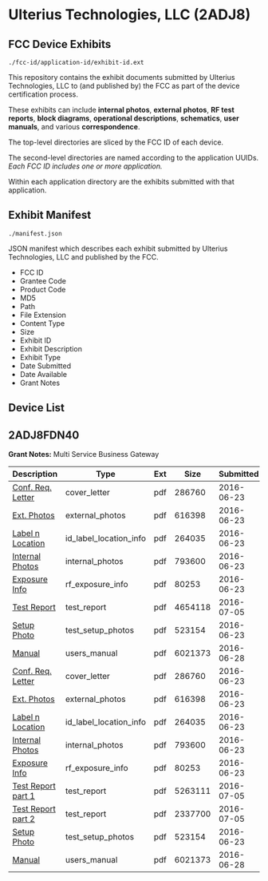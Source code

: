 # Ulterius Technologies, LLC (2ADJ8)
## FCC Device Exhibits

```
./fcc-id/application-id/exhibit-id.ext
```

This repository contains the exhibit documents submitted by Ulterius Technologies, LLC to (and published by) the FCC as part of the device certification process.

These exhibits can include **internal photos**, **external photos**, **RF test reports**, **block diagrams**, **operational descriptions**, **schematics**, **user manuals**, and various **correspondence**.

The top-level directories are sliced by the FCC ID of each device.

The second-level directories are named according to the application UUIDs. *Each FCC ID includes one or more application.*

Within each application directory are the exhibits submitted with that application. 

## Exhibit Manifest

```
./manifest.json
```

JSON manifest which describes each exhibit submitted by Ulterius Technologies, LLC and published by the FCC.

- FCC ID
- Grantee Code
- Product Code
- MD5
- Path
- File Extension
- Content Type
- Size
- Exhibit ID
- Exhibit Description
- Exhibit Type
- Date Submitted
- Date Available
- Grant Notes

## Device List
## 2ADJ8FDN40
**Grant Notes:** Multi Service Business Gateway

| Description | Type | Ext | Size | Submitted | Available |
| ----------- | ---- | --- | ---- | --------- | --------- |
| [Conf. Req. Letter](2ADJ8FDN40/1ea8770d7f34e77fcf2ac2236730c1e8/3039364.pdf) | cover_letter | pdf | 286760 | 2016-06-23 | 2016-07-05 |
| [Ext. Photos](2ADJ8FDN40/1ea8770d7f34e77fcf2ac2236730c1e8/3039365.pdf) | external_photos | pdf | 616398 | 2016-06-23 | 2016-07-05 |
| [Label n Location](2ADJ8FDN40/1ea8770d7f34e77fcf2ac2236730c1e8/3039366.pdf) | id_label_location_info | pdf | 264035 | 2016-06-23 | 2016-07-05 |
| [Internal Photos](2ADJ8FDN40/1ea8770d7f34e77fcf2ac2236730c1e8/3039367.pdf) | internal_photos | pdf | 793600 | 2016-06-23 | 2016-07-05 |
| [Exposure Info](2ADJ8FDN40/1ea8770d7f34e77fcf2ac2236730c1e8/3039368.pdf) | rf_exposure_info | pdf | 80253 | 2016-06-23 | 2016-07-05 |
| [Test Report](2ADJ8FDN40/1ea8770d7f34e77fcf2ac2236730c1e8/3052071.pdf) | test_report | pdf | 4654118 | 2016-07-05 | 2016-07-05 |
| [Setup Photo](2ADJ8FDN40/1ea8770d7f34e77fcf2ac2236730c1e8/3039369.pdf) | test_setup_photos | pdf | 523154 | 2016-06-23 | 2016-07-05 |
| [Manual](2ADJ8FDN40/1ea8770d7f34e77fcf2ac2236730c1e8/3043598.pdf) | users_manual | pdf | 6021373 | 2016-06-28 | 2016-07-05 |
| [Conf. Req. Letter](2ADJ8FDN40/2a4e2a18c1c30f98b6cf72c32dcb2dc0/3039364.pdf) | cover_letter | pdf | 286760 | 2016-06-23 | 2016-07-05 |
| [Ext. Photos](2ADJ8FDN40/2a4e2a18c1c30f98b6cf72c32dcb2dc0/3039365.pdf) | external_photos | pdf | 616398 | 2016-06-23 | 2016-07-05 |
| [Label n Location](2ADJ8FDN40/2a4e2a18c1c30f98b6cf72c32dcb2dc0/3039366.pdf) | id_label_location_info | pdf | 264035 | 2016-06-23 | 2016-07-05 |
| [Internal Photos](2ADJ8FDN40/2a4e2a18c1c30f98b6cf72c32dcb2dc0/3039367.pdf) | internal_photos | pdf | 793600 | 2016-06-23 | 2016-07-05 |
| [Exposure Info](2ADJ8FDN40/2a4e2a18c1c30f98b6cf72c32dcb2dc0/3039368.pdf) | rf_exposure_info | pdf | 80253 | 2016-06-23 | 2016-07-05 |
| [Test Report part 1](2ADJ8FDN40/2a4e2a18c1c30f98b6cf72c32dcb2dc0/3052055.pdf) | test_report | pdf | 5263111 | 2016-07-05 | 2016-07-05 |
| [Test Report part 2](2ADJ8FDN40/2a4e2a18c1c30f98b6cf72c32dcb2dc0/3052056.pdf) | test_report | pdf | 2337700 | 2016-07-05 | 2016-07-05 |
| [Setup Photo](2ADJ8FDN40/2a4e2a18c1c30f98b6cf72c32dcb2dc0/3039369.pdf) | test_setup_photos | pdf | 523154 | 2016-06-23 | 2016-07-05 |
| [Manual](2ADJ8FDN40/2a4e2a18c1c30f98b6cf72c32dcb2dc0/3043598.pdf) | users_manual | pdf | 6021373 | 2016-06-28 | 2016-07-05 |
